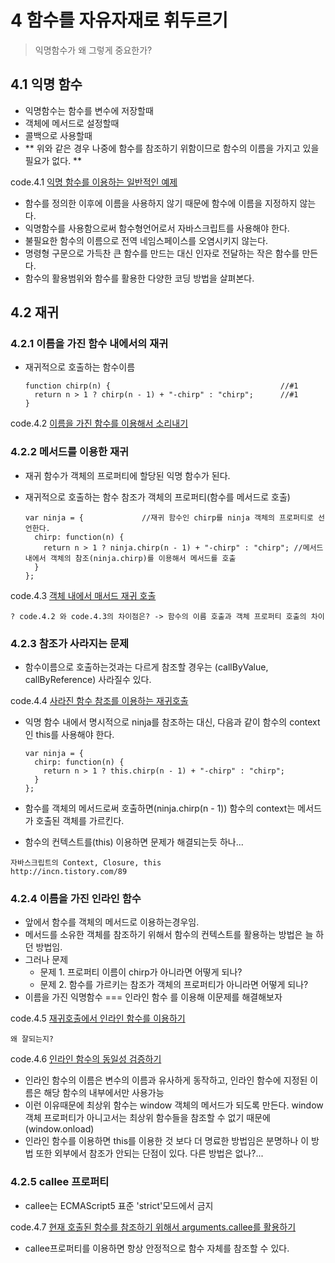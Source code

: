 # 4 함수를 자유자재로 휘두르기
> 익명함수가 왜 그렇게 중요한가?

## 4.1 익명 함수

- 익명함수는 함수를 변수에 저장할때
- 객체에 메서드로 설정할때
- 콜백으로 사용할때
- ** 위와 같은 경우 나중에 함수를 참조하기 위함이므로 함수의 이름을 가지고 있을 필요가 없다. **

code.4.1 [익명 함수를 이용하는 일반적인 예제](chapter-4/listing-4.1.html)

- 함수를 정의한 이후에 이름을 사용하지 않기 때문에 함수에 이름을 지정하지 않는다.
- 익명함수를 사용함으로써 함수형언어로서 자바스크립트를 사용해야 한다.
- 불필요한 함수의 이름으로 전역 네임스페이스를 오염시키지 않는다.
- 명령형 구문으로 가득찬 큰 함수를 만드는 대신 인자로 전달하는 작은 함수를 만든다.
- 함수의 활용범위와 함수를 활용한 다양한 코딩 방법을 살펴본다.

## 4.2 재귀
### 4.2.1 이름을 가진 함수 내에서의 재귀
- 재귀적으로 호출하는 함수이름

      function chirp(n) {                                      //#1
        return n > 1 ? chirp(n - 1) + "-chirp" : "chirp";      //#1
      }  

code.4.2 [이름을 가진 함수를 이용해서 소리내기](chapter-4/listing-4.2.html)

### 4.2.2 메서드를 이용한 재귀
- 재귀 함수가 객체의 프로퍼티에 할당된 익명 함수가 된다.
- 재귀적으로 호출하는 함수 참조가 객체의 프로퍼티(함수를 메서드로 호출)

      var ninja = {             //재귀 함수인 chirp를 ninja 객체의 프로퍼티로 선언한다.
        chirp: function(n) {
          return n > 1 ? ninja.chirp(n - 1) + "-chirp" : "chirp"; //메서드 내에서 객체의 참조(ninja.chirp)를 이용해서 메서드를 호출
        }
      };
      
code.4.3 [객체 내에서 매서드 재귀 호출](chapter-4/listing-4.3.html)

`
? code.4.2 와 code.4.3의 차이점은?
-> 함수의 이름 호출과 객체 프로퍼티 호출의 차이
`

### 4.2.3 참조가 사라지는 문제
- 함수이름으로 호출하는것과는 다르게 참조할 경우는 (callByValue, callByReference) 사라질수 있다.

code.4.4 [사라진 함수 참조를 이용하는 재귀호출](chapter-4/listing-4.4.html)

- 익명 함수 내에서 명시적으로 ninja를 참조하는 대신, 다음과 같이 함수의 context인 this를 사용해야 한다.

      var ninja = {
        chirp: function(n) {
          return n > 1 ? this.chirp(n - 1) + "-chirp" : "chirp";
        }
      };

- 함수를 객체의 메서드로써 호출하면(ninja.chirp(n - 1)) 함수의 context는 메서드가 호출된 객체를 가르킨다.
- 함수의 컨텍스트를(this) 이용하면 문제가 해결되는듯 하나...

```
자바스크립트의 Context, Closure, this 
http://incn.tistory.com/89
```

### 4.2.4 이름을 가진 인라인 함수
- 앞에서 함수를 객체의 메서드로 이용하는경우임.
- 메서드를 소유한 객체를 참조하기 위해서 함수의 컨텍스트를 활용하는 방법은 늘 하던 방법임.
- 그러나 문제
  - 문제 1. 프로퍼티 이름이 chirp가 아니라면 어떻게 되나?
  - 문제 2. 함수를 가르키는 참조가 객체의 프로퍼티가 아니라면 어떻게 되나? 
- 이름을 가진 익명함수 === 인라인 함수 를 이용해 이문제를 해결해보자

code.4.5 [재귀호출에서 인라인 함수를 이용하기]()

`왜 잘되는지?`

code.4.6 [인라인 함수의 동일성 검증하기](chapter-4/listing-4.6.html)

- 인라인 함수의 이름은 변수의 이름과 유사하게 동작하고, 인라인 함수에 지정된 이름은 해당 함수의 내부에서만 사용가능
- 이런 이유때문에 최상위 함수는 window 객체의 메서드가 되도록 만든다. window 객체 프로퍼티가 아니고서는 최상위 함수들을 참조할 수 없기 때문에 (window.onload)
- 인라인 함수를 이용하면 this를 이용한 것 보다 더 명료한 방법임은 분명하나 이 방법 또한 외부에서 참조가 안되는 단점이 있다. 다른 방법은 없나?...

### 4.2.5 callee 프로퍼티
- callee는 ECMAScript5 표준 'strict'모드에서 금지

code.4.7 [현재 호출된 함수를 참조하기 위해서 arguments.callee를 활용하기](chapter-4/listing-4.7.html)

- callee프로퍼티를 이용하면 항상 안정적으로 함수 자체를 참조할 수 있다.




